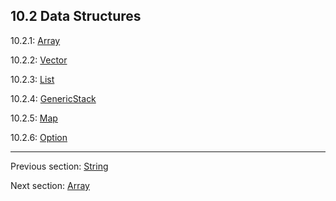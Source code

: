 ## 10.2 Data Structures

10.2.1: [Array](std-Array.md)

10.2.2: [Vector](std-vector.md)

10.2.3: [List](std-List.md)

10.2.4: [GenericStack](std-GenericStack.md)

10.2.5: [Map](std-Map.md)

10.2.6: [Option](std-Option.md)

---

Previous section: [String](std-String.md)

Next section: [Array](std-Array.md)